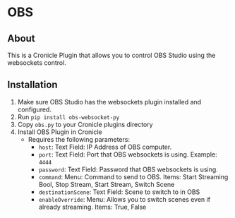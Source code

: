 # OBS
## About
This is a Cronicle Plugin that allows you to control OBS Studio using the websockets control.

## Installation
1. Make sure OBS Studio has the websockets plugin installed and configured.
2. Run `pip install obs-websocket-py`
3. Copy `obs.py` to your Cronicle plugins directory
4. Install OBS Plugin in Cronicle
   * Requires the following parameters:
      * `host`: Text Field: IP Address of OBS computer.
      * `port`: Text Field: Port that OBS websockets is using. Example: `4444`
      * `password`: Text Field: Password that OBS websockets is using.
      * `command`: Menu: Command to send to OBS. Items: Start Streaming Bool, Stop Stream, Start Stream, Switch Scene
      * `destinationScene`: Text Field: Scene to switch to in OBS
      * `enableOverride`: Menu: Allows you to switch scenes even if already streaming. Items: True, False
